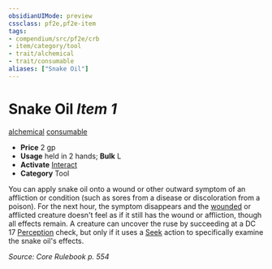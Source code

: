 ```yaml
---
obsidianUIMode: preview
cssclass: pf2e,pf2e-item
tags:
- compendium/src/pf2e/crb
- item/category/tool
- trait/alchemical
- trait/consumable
aliases: ["Snake Oil"]
---
```

# Snake Oil *Item 1*  
[alchemical](../../../rules/traits/alchemical.md)  [consumable](../../../rules/traits/consumable.md)  

- **Price** 2 gp
- **Usage** held in 2 hands; **Bulk** L
- **Activate** [Interact](../../../rules/actions/interact.md)
- **Category** Tool

You can apply snake oil onto a wound or other outward symptom of an affliction or condition (such as sores from a disease or discoloration from a poison). For the next hour, the symptom disappears and the [wounded](../../../rules/conditions.md#Wounded) or afflicted creature doesn't feel as if it still has the wound or affliction, though all effects remain. A creature can uncover the ruse by succeeding at a DC 17 [Perception](../../skills.md#Perception) check, but only if it uses a [Seek](../../../rules/actions/seek.md) action to specifically examine the snake oil's effects.

*Source: Core Rulebook p. 554*